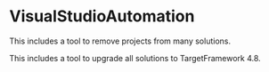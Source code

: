 # VisualStudioAutomation

This includes a tool to remove projects from many solutions.

This includes a tool to upgrade all solutions to TargetFramework 4.8.
